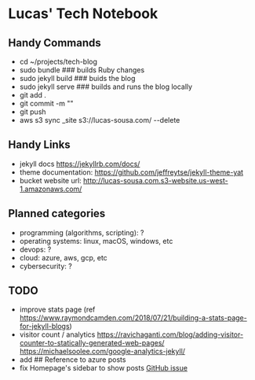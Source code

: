 # Lucas' Tech Notebook

## Handy Commands

- cd ~/projects/tech-blog
- sudo bundle ### builds Ruby changes
- sudo jekyll build ### buids the blog
- sudo jekyll serve ### builds and runs the blog locally
- git add .
- git commit -m ""
- git push
- aws s3 sync _site s3://lucas-sousa.com/ --delete

## Handy Links

- jekyll docs <https://jekyllrb.com/docs/>
- theme documentation: <https://github.com/jeffreytse/jekyll-theme-yat>
- bucket website url: <http://lucas-sousa.com.s3-website.us-west-1.amazonaws.com/>

## Planned categories

- programming (algorithms, scripting): ?
- operating systems: linux, macOS, windows, etc
- devops: ?
- cloud: azure, aws, gcp, etc
- cybersecurity: ?

## TODO

- improve stats page (ref <https://www.raymondcamden.com/2018/07/21/building-a-stats-page-for-jekyll-blogs>)
- visitor count / analytics <https://ravichaganti.com/blog/adding-visitor-counter-to-statically-generated-web-pages/> <https://michaelsoolee.com/google-analytics-jekyll/>
- add ## Reference to azure posts
- fix Homepage's  sidebar to show posts [GitHub issue](https://github.com/jeffreytse/jekyll-theme-yat/issues/101)
